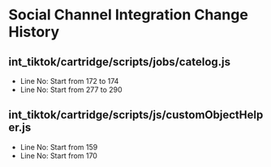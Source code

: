 # Social Channel Integration Change History
## int_tiktok/cartridge/scripts/jobs/catelog.js
- Line No: Start from 172 to 174
- Line No: Start from 277 to 290

## int_tiktok/cartridge/scripts/js/customObjectHelper.js
- Line No: Start from 159
- Line No: Start from 170

